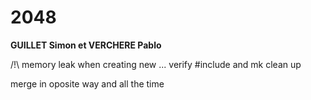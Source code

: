 # 2048
**GUILLET Simon et VERCHERE Pablo**

/!\ memory leak when creating new ...
verify #include and mk
clean up


merge in oposite way
and all the time